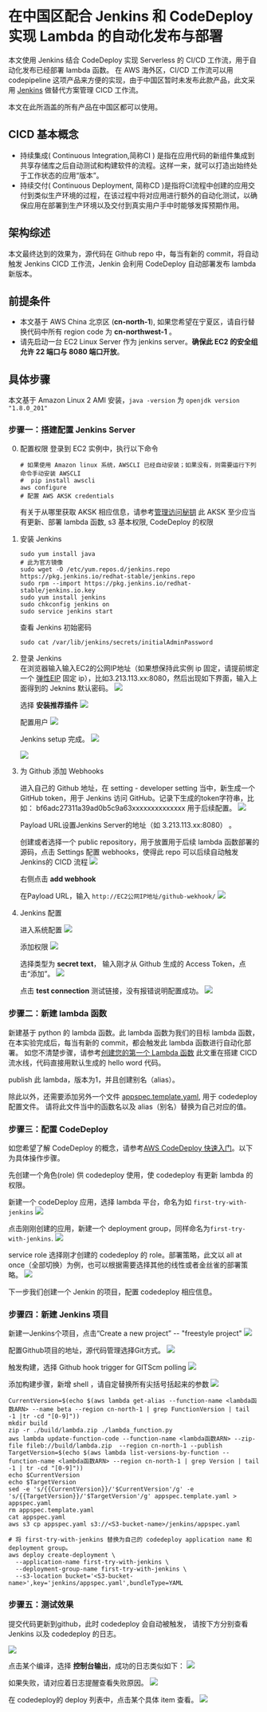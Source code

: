 # 在中国区配合 Jenkins 和 CodeDeploy 实现 Lambda 的自动化发布与部署

本文使用 Jenkins 结合 CodeDeploy 实现 Serverless 的 CI/CD 工作流，用于自动化发布已经部署 lambda 函数。
在 AWS 海外区，CI/CD 工作流可以用 codepipeline 这项产品来方便的实现，由于中国区暂时未发布此款产品，此文采用 [Jenkins](https://jenkins.io/zh/) 做替代方案管理 CICD 工作流。

本文在此所涵盖的所有产品在中国区都可以使用。

## CICD 基本概念

- 持续集成( Continuous Integration,简称CI ) 是指在应用代码的新组件集成到共享存储库之后自动测试和构建软件的流程。这样一来，就可以打造出始终处于工作状态的应用“版本”。
- 持续交付( Continuous Deployment, 简称CD )是指将CI流程中创建的应用交付到类似生产环境的过程，在该过程中将对应用进行额外的自动化测试，以确保应用在部署到生产环境以及交付到真实用户手中时能够发挥预期作用。

## 架构综述
本文最终达到的效果为，源代码在 Github repo 中，每当有新的 commit，将自动触发 Jenkins CICD 工作流，Jenkin 会利用 CodeDeploy 自动部署发布 lambda 新版本。

## 前提条件
- 本文基于 AWS China 北京区 (**cn-north-1**), 如果您希望在宁夏区，请自行替换代码中所有 region code 为 **cn-northwest-1** 。
- 请先启动一台 EC2 Linux Server 作为 jenkins server。**确保此 EC2 的安全组允许 22 端口与 8080 端口开放**。

## 具体步骤

本文基于 Amazon Linux 2 AMI 安装，```java -version``` 为 ```openjdk version "1.8.0_201"```

### 步骤一：搭建配置 Jenkins Server
0. 配置权限 
   登录到 EC2 实例中，执行以下命令
   
   ```
   # 如果使用 Amazon linux 系统，AWSCLI 已经自动安装；如果没有，则需要运行下列命令手动安装 AWSCLI
   #  pip install awscli
   aws configure 
   # 配置 AWS AKSK credentials
   ```
   有关于从哪里获取 AKSK 相应信息，请参考[管理访问秘钥](https://docs.aws.amazon.com/zh_cn/IAM/latest/UserGuide/id_credentials_access-keys.html#Using_CreateAccessKey)
   此 AKSK 至少应当有更新、部署 lambda 函数, s3 基本权限, CodeDeploy 的权限
   
1. 安装 Jenkins      

   ```
   sudo yum install java
   # 此为官方镜像
   sudo wget -O /etc/yum.repos.d/jenkins.repo https://pkg.jenkins.io/redhat-stable/jenkins.repo
   sudo rpm --import https://pkg.jenkins.io/redhat-stable/jenkins.io.key
   sudo yum install jenkins
   sudo chkconfig jenkins on
   sudo service jenkins start
   ``` 
   
   查看 Jenkins 初始密码
   ```
   sudo cat /var/lib/jenkins/secrets/initialAdminPassword
   ```   
   
1. 登录 Jenkins   
   在浏览器输入输入EC2的公网IP地址（如果想保持此实例 ip 固定，请提前绑定一个 [弹性EIP](https://docs.aws.amazon.com/zh_cn/AWSEC2/latest/UserGuide/elastic-ip-addresses-eip.html) 固定 ip），比如3.213.113.xx:8080，然后出现如下界面，输入上面得到的 Jeknins 默认密码。
   ![](img/jenkins-initial.png)

   选择 **安装推荐插件**
   ![](img/get-started.png)

   配置用户
   ![](img/create-username.png)

   Jenkins setup 完成。
   ![](img/jenkins-address.png)
   
   ![](img/jenkins-ready.png)

1. 为 Github 添加 Webhooks

   进入自己的 Github 地址，在 setting - developer setting 当中，新生成一个 GitHub token，用于 Jenkins 访问 GitHub。记录下生成的token字符串，比如： bf6adc27311a39ad0b5c9a63xxxxxxxxxxxxxx 用于后续配置。
   ![](img/generate-token.png)

   Payload URL设置Jenkins Server的地址（如 3.213.113.xx:8080） 。

   创建或者选择一个 public repository，用于放置用于后续 lambda 函数部署的源码，点击 Settings 配置 webhooks，使得此 repo 可以后续自动触发 Jenkins的 CICD 流程
   ![](img/settings-webhook.png)

   右侧点击 **add webhook**
   
   在Payload URL，输入 ```http://EC2公网IP地址/github-wekhook/``` 
   ![](img/webhook.png)

1. Jenkins 配置

   进入系统配置
   ![](img/configure-system.png)

   添加权限
   ![](img/add-credentials.png)

   选择类型为 **secret text**， 输入刚才从 Github 生成的 Access Token，点击“添加”。
   ![](img/add-access-token.png)

   点击 **test connection** 测试链接，没有报错说明配置成功。
   ![](img/test-connection.png)


### 步骤二：新建 lambda 函数
新建基于 python 的 lambda 函数。此 lambda 函数为我们的目标 lambda 函数，在本实验完成后，每当有新的 commit，都会触发此 lambda 函数进行自动化部署。
如您不清楚步骤，请参考[创建您的第一个 Lambda 函数](https://github.com/aws-samples/aws-serverless-workshop-greater-china-region/blob/master/Others_Beginner_Labs/lab1.md) 
此文重在搭建 CICD 流水线，代码直接用默认生成的 hello word 代码。

publish 此 lambda，版本为1，并且创建别名（alias）。

除此以外，还需要添加另外一个文件 [appspec.template.yaml](https://github.com/aws-samples/aws-serverless-workshop-greater-china-region/blob/master/Lab8-CICD/code/appspec.template.yaml), 用于 codedeploy 配置文件。
请将此文件当中的函数名以及 alias（别名）替换为自己对应的值。



### 步骤三：配置 CodeDeploy
如您希望了解 CodeDeploy 的概念，请参考[AWS CodeDeploy 快速入门](https://aws.amazon.com/cn/blogs/china/getting-started-with-codedeploy/)。以下为具体操作步骤。

先创建一个角色(role) 供 codedeploy 使用，使 codedeploy 有更新 lambda 的权限。

新建一个 codeDeploy 应用，选择 lambda 平台，命名为如 ``first-try-with-jenkins``
![](img/create-deploy-application.png)

点击刚刚创建的应用，新建一个 deployment group，同样命名为``first-try-with-jenkins``.
![](img/create-deployment-group.png)

service role 选择刚才创建的 codedeploy 的 role。部署策略，此文以 all at once（全部切换）为例，也可以根据需要选择其他的线性或者金丝雀的部署策略。
![](img/deployment-policy.png)

下一步我们创建一个 Jenkin 的项目，配置 codedeploy 相应信息。

### 步骤四：新建 Jenkins 项目

新建一Jenkins个项目，点击“Create a new project” -- "freestyle project"
![](img/new-item.png)

配置Github项目的地址，源代码管理选择Git方式。
![](img/source-github.png)

触发构建，选择 Github hook trigger for GITScm polling
![](img/add-trigger.png)

添加构建步骤，新增 shell ，请自定替换所有尖括号括起来的参数
![](img/shell-command.png)

```
CurrentVersion=$(echo $(aws lambda get-alias --function-name <lambda函数ARN> --name beta --region cn-north-1 | grep FunctionVersion | tail -1 |tr -cd "[0-9]"))
mkdir build
zip -r ./build/lambda.zip ./lambda_function.py
aws lambda update-function-code --function-name <lambda函数ARN> --zip-file fileb://build/lambda.zip  --region cn-north-1 --publish
TargetVersion=$(echo $(aws lambda list-versions-by-function --function-name <lambda函数ARN> --region cn-north-1 | grep Version | tail -1 | tr -cd "[0-9]"))
echo $CurrentVersion
echo $TargetVersion
sed -e 's/{{CurrentVersion}}/'$CurrentVersion'/g' -e 's/{{TargetVersion}}/'$TargetVersion'/g' appspec.template.yaml > appspec.yaml
rm appspec.template.yaml
cat appspec.yaml
aws s3 cp appspec.yaml s3://<S3-bucket-name>/jenkins/appspec.yaml

# 将 first-try-with-jenkins 替换为自己的 codedeploy application name 和 deployment group。
aws deploy create-deployment \
  --application-name first-try-with-jenkins \
  --deployment-group-name first-try-with-jenkins \
  --s3-location bucket='<S3-bucket-name>',key='jenkins/appspec.yaml',bundleType=YAML

```

### 步骤五：测试效果

提交代码更新到github，此时 codedeploy 会自动被触发， 请按下方分别查看 Jenkins 以及 codedeploy 的日志。

![](img/jenkins-build-history.png)

点击某个编译，选择 **控制台输出**，成功的日志类似如下：
![](img/jenkins-console-logs.png)

如果失败，请对应着日志提醒查看失败原因。
![](img/jenkins-fail-logs.png)

在 codedeploy的 deploy 列表中，点击某个具体 item 查看。
![](img/codedeploy-history.png)
